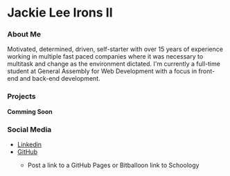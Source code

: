 <h1>Jackie Lee Irons II</h1>
<h3>About Me</h3>
<p>Motivated, determined, driven, self-starter with over 15 years of experience working in multiple fast paced companies where it was necessary to multitask and change as the environment dictated. I'm currently a full-time student at General Assembly for Web Development with a focus in front-end and back-end development.</p>


<h3>Projects</h3>
<p><b>Comming Soon</b></p>



<h3>Social Media</h3>
<ul>
<li> <a href="https://www.linkedin.com/in/jackie-irons-ii-a7060418/">Linkedin</a></li>
<li><a href="https://github.com/Jay-77">GitHub</a></li>
</body>
</html>

- Post a link to a GitHub Pages or Bitballoon link to Schoology
